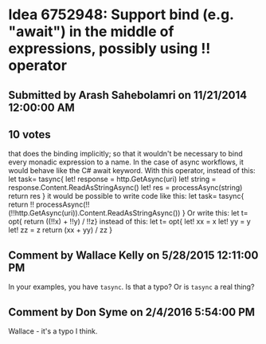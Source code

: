# Idea 6752948: Support bind (e.g. "await") in the middle of expressions, possibly using !! operator

## Submitted by Arash Sahebolamri on 11/21/2014 12:00:00 AM

## 10 votes

that does the binding implicitly; so that it wouldn't be necessary to bind every monadic expression to a name. In the case of async workflows, it would behave like the C# await keyword.
With this operator, instead of this:
let task= tasync{
let! response = http.GetAsync(uri)
let! string = response.Content.ReadAsStringAsync()
let! res = processAsync(string)
return res
}
it would be possible to write code like this:
let task= tasync{ return !! processAsync(!!(!!http.GetAsync(uri)).Content.ReadAsStringAsync()) }
Or write this:
let t= opt{ return ((!!x) + !!y) / !!z}
instead of this:
let t= opt{
let! xx = x
let! yy = y
let! zz = z
return (xx + yy) / zz
}


## Comment by Wallace Kelly on 5/28/2015 12:11:00 PM

In your examples, you have `tasync`. Is that a typo? Or is `tasync` a real thing?

## Comment by Don Syme on 2/4/2016 5:54:00 PM

Wallace - it's a typo I think.
